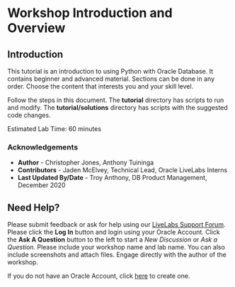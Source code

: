 # Workshop Introduction and Overview #

## Introduction

This tutorial is an introduction to using Python with Oracle Database. It contains beginner and advanced material. Sections can be done in any order. Choose the content that interests you and your skill level.

Follow the steps in this document. The **tutorial** directory has scripts to run and modify. The **tutorial/solutions** directory has scripts with the suggested code changes.

Estimated Lab Time: 60 minutes

### Acknowledgements

* **Author** - Christopher Jones, Anthony Tuininga
* **Contributors** - Jaden McElvey, Technical Lead, Oracle LiveLabs Interns
* **Last Updated By/Date** - Troy Anthony, DB Product Management, December 2020

## Need Help?
Please submit feedback or ask for help using our [LiveLabs Support Forum](https://community.oracle.com/tech/developers/categories/livelabsdiscussions). Please click the **Log In** button and login using your Oracle Account. Click the **Ask A Question** button to the left to start a *New Discussion* or *Ask a Question*.  Please include your workshop name and lab name.  You can also include screenshots and attach files.  Engage directly with the author of the workshop.

If you do not have an Oracle Account, click [here](https://profile.oracle.com/myprofile/account/create-account.jspx) to create one.
